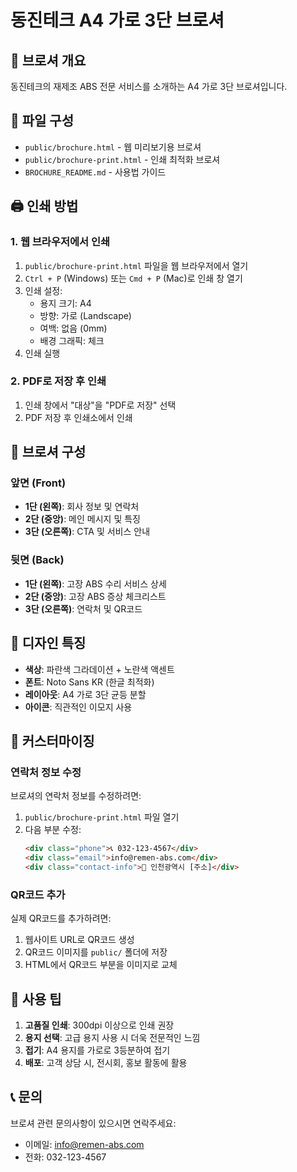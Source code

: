 # 동진테크 A4 가로 3단 브로셔

## 📄 브로셔 개요

동진테크의 재제조 ABS 전문 서비스를 소개하는 A4 가로 3단 브로셔입니다.

## 📁 파일 구성

- `public/brochure.html` - 웹 미리보기용 브로셔
- `public/brochure-print.html` - 인쇄 최적화 브로셔
- `BROCHURE_README.md` - 사용법 가이드

## 🖨️ 인쇄 방법

### 1. 웹 브라우저에서 인쇄
1. `public/brochure-print.html` 파일을 웹 브라우저에서 열기
2. `Ctrl + P` (Windows) 또는 `Cmd + P` (Mac)로 인쇄 창 열기
3. 인쇄 설정:
   - 용지 크기: A4
   - 방향: 가로 (Landscape)
   - 여백: 없음 (0mm)
   - 배경 그래픽: 체크
4. 인쇄 실행

### 2. PDF로 저장 후 인쇄
1. 인쇄 창에서 "대상"을 "PDF로 저장" 선택
2. PDF 저장 후 인쇄소에서 인쇄

## 📐 브로셔 구성

### 앞면 (Front)
- **1단 (왼쪽)**: 회사 정보 및 연락처
- **2단 (중앙)**: 메인 메시지 및 특징
- **3단 (오른쪽)**: CTA 및 서비스 안내

### 뒷면 (Back)
- **1단 (왼쪽)**: 고장 ABS 수리 서비스 상세
- **2단 (중앙)**: 고장 ABS 증상 체크리스트
- **3단 (오른쪽)**: 연락처 및 QR코드

## 🎨 디자인 특징

- **색상**: 파란색 그라데이션 + 노란색 액센트
- **폰트**: Noto Sans KR (한글 최적화)
- **레이아웃**: A4 가로 3단 균등 분할
- **아이콘**: 직관적인 이모지 사용

## 📝 커스터마이징

### 연락처 정보 수정
브로셔의 연락처 정보를 수정하려면:
1. `public/brochure-print.html` 파일 열기
2. 다음 부분 수정:
   ```html
   <div class="phone">📞 032-123-4567</div>
   <div class="email">info@remen-abs.com</div>
   <div class="contact-info">📍 인천광역시 [주소]</div>
   ```

### QR코드 추가
실제 QR코드를 추가하려면:
1. 웹사이트 URL로 QR코드 생성
2. QR코드 이미지를 `public/` 폴더에 저장
3. HTML에서 QR코드 부분을 이미지로 교체

## 🚀 사용 팁

1. **고품질 인쇄**: 300dpi 이상으로 인쇄 권장
2. **용지 선택**: 고급 용지 사용 시 더욱 전문적인 느낌
3. **접기**: A4 용지를 가로로 3등분하여 접기
4. **배포**: 고객 상담 시, 전시회, 홍보 활동에 활용

## 📞 문의

브로셔 관련 문의사항이 있으시면 연락주세요:
- 이메일: info@remen-abs.com
- 전화: 032-123-4567 